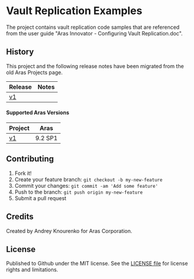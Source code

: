 # Vault Replication Examples

The project contains vault replication code samples that are referenced from the user guide "Aras Innovator - Configuring Vault Replication.doc".

## History

This project and the following release notes have been migrated from the old Aras Projects page.

Release | Notes
--------|--------
[v1](https://github.com/ArasLabs/vault-replication-examples/releases/tag/v1) |  

#### Supported Aras Versions

Project | Aras
--------|------
[v1](https://github.com/ArasLabs/vault-replication-examples/releases/tag/v1) | 9.2 SP1

## Contributing

1. Fork it!
2. Create your feature branch: `git checkout -b my-new-feature`
3. Commit your changes: `git commit -am 'Add some feature'`
4. Push to the branch: `git push origin my-new-feature`
5. Submit a pull request

## Credits

Created by Andrey Knourenko for Aras Corporation.

## License

Published to Github under the MIT license. See the [LICENSE file](./LICENSE.md) for license rights and limitations.

